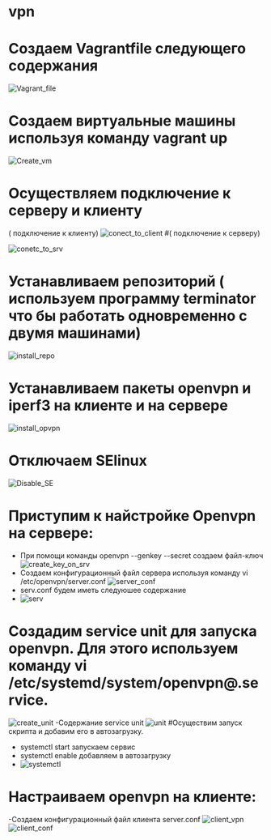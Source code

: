 # vpn
# Создаем Vagrantfile следующего содержания
![Vagrant_file](https://github.com/AlexanderSerg-jun/vpn/assets/85576634/147838e0-920b-4a3a-a55e-208462e7500f)
# Создаем виртуальные машины используя команду vagrant up
![Create_vm](https://github.com/AlexanderSerg-jun/vpn/assets/85576634/dc3bb592-0744-4c05-9895-4322c6229be8)
# Осуществляем подключение к серверу и клиенту 
( подключение к клиенту)
![conect_to_client](https://github.com/AlexanderSerg-jun/vpn/assets/85576634/bed97f72-4f15-44a8-88c3-e776428a93fb) 
#( подключение к серверу)

![conetc_to_srv](https://github.com/AlexanderSerg-jun/vpn/assets/85576634/e18099ad-fe9d-45cd-92d5-5b7240dfba99)  
# Устанавливаем репозиторий ( используем программу terminator что бы работать одновременно с двумя машинами)
![install_repo](https://github.com/AlexanderSerg-jun/vpn/assets/85576634/0c4e209a-fcc8-410f-9901-92de90b77828)
# Устанавливаем пакеты openvpn и iperf3 на клиенте и на сервере
![install_opvpn](https://github.com/AlexanderSerg-jun/vpn/assets/85576634/10d54daa-e692-46fd-a4e9-c92d39ea0d70)
# Отключаем SElinux
![Disable_SE](https://github.com/AlexanderSerg-jun/vpn/assets/85576634/8d5e075c-2dd5-4134-b86e-d7cd9c6e9759)

# Приступим к найстройке  Openvpn на сервере:
- При помощи команды  openvpn --genkey --secret  создаем файл-ключ
![create_key_on_srv](https://github.com/AlexanderSerg-jun/vpn/assets/85576634/99a5c5d2-a563-4916-a480-09d1da4be07c)
- Создаем конфигурационный файл сервера используя команду vi /etc/openvpn/server.conf
  ![server_conf](https://github.com/AlexanderSerg-jun/vpn/assets/85576634/13f5ea2f-8e6d-4b2a-816d-5b5cb4b07ca4)
- serv.conf будем иметь следуюшее содержание
- ![serv](https://github.com/AlexanderSerg-jun/vpn/assets/85576634/c2e2a9fe-419b-4e0f-8906-68e074b298d8)
# Создадим service unit  для запуска openvpn. Для этого используем команду vi /etc/systemd/system/openvpn@.service.
![create_unit](https://github.com/AlexanderSerg-jun/vpn/assets/85576634/21b3ca64-4c21-488b-a0bd-d197cc064e99)
-Содержание service unit
![unit](https://github.com/AlexanderSerg-jun/vpn/assets/85576634/2094bbf5-a33b-4c74-b1ae-3ab5ca187826)
#Осуществим запуск скрипта и добавим его в автозагрузку.
- systemctl start запускаем сервис
- systemctl enable добавляем в автозагрузку
- ![systemctl](https://github.com/AlexanderSerg-jun/vpn/assets/85576634/d6c748fe-a1a8-448b-b82d-786a54649ffb)
# Настраиваем openvpn на клиенте:
-Создаем конфигурационный файл клиента server.conf
![client_vpn](https://github.com/AlexanderSerg-jun/vpn/assets/85576634/5c75aaec-dd24-4d4a-a8bd-4dd3889ff8bd)
![client_conf](https://github.com/AlexanderSerg-jun/vpn/assets/85576634/6af9a5d8-a56b-4dc3-95de-11737dae40b8)




